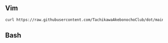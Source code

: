 ## Vim
```bash
curl https://raw.githubusercontent.com/TachikawaAkebonochoClub/dot/main/.vimrc
```

## Bash



